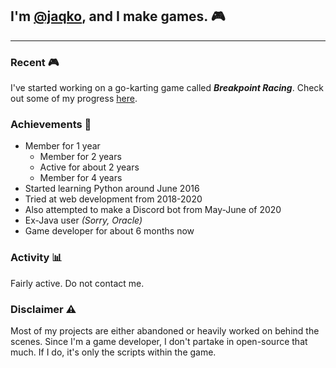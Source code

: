 ## I'm [@jaqko](https://github.com/jaqko), and I make games. 🎮

___
### **Recent 🎮**

I've started working on a go-karting game called __*Breakpoint Racing*__. Check out some of my progress [here](https://www.youtube.com/watch?v=4r-MK6EZlus).

### **Achievements 🥇**

- Member for 1 year
  - Member for 2 years
  - Active for about 2 years
  - Member for 4 years
- Started learning Python around June 2016
- Tried at web development from 2018-2020
- Also attempted to make a Discord bot from May-June of 2020
- Ex-Java user *(Sorry, Oracle)*
- Game developer for about 6 months now

### **Activity 📊**

Fairly active. Do not contact me.

### **Disclaimer ⚠️**

Most of my projects are either abandoned or heavily worked on behind the scenes. Since I'm a game developer, I don't partake in open-source that much. If I do, it's only the scripts within the game.
